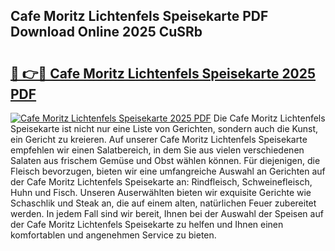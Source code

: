 ## Cafe Moritz Lichtenfels Speisekarte PDF Download Online 2025 CuSRb

# <h2><a href="http://gc7zp6w.nevu.top/?p=Cafe+Moritz+Lichtenfels+Speisekarte">🔗 👉🔴 Cafe Moritz Lichtenfels Speisekarte 2025 PDF</a></h2>

[![Cafe Moritz Lichtenfels Speisekarte 2025 PDF](https://i.imgur.com/dBaPXMq.png)](http://gc7zp6w.nevu.top/?p=Cafe+Moritz+Lichtenfels+Speisekarte)
Die Cafe Moritz Lichtenfels Speisekarte ist nicht nur eine Liste von Gerichten, sondern auch die Kunst, ein Gericht zu kreieren. Auf unserer Cafe Moritz Lichtenfels Speisekarte empfehlen wir einen Salatbereich, in dem Sie aus vielen verschiedenen Salaten aus frischem Gemüse und Obst wählen können. Für diejenigen, die Fleisch bevorzugen, bieten wir eine umfangreiche Auswahl an Gerichten auf der Cafe Moritz Lichtenfels Speisekarte an: Rindfleisch, Schweinefleisch, Huhn und Fisch. Unseren Auserwählten bieten wir exquisite Gerichte wie Schaschlik und Steak an, die auf einem alten, natürlichen Feuer zubereitet werden. In jedem Fall sind wir bereit, Ihnen bei der Auswahl der Speisen auf der Cafe Moritz Lichtenfels Speisekarte zu helfen und Ihnen einen komfortablen und angenehmen Service zu bieten.
